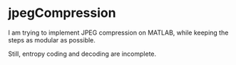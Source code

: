 # jpegCompression
I am trying to implement JPEG compression on MATLAB, while keeping the steps as modular as possible.

Still, entropy coding and decoding are incomplete.
